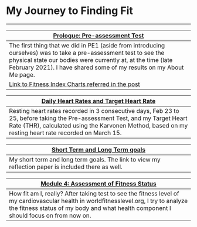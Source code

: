 # My Journey to Finding Fit
***

[Prologue: Pre-assessment Test](about.md) |
---------------------------------------------|
The first thing that we did in PE1 (aside from introducing ourselves) was to take a pre-assessment test to see the physical state our bodies were currently at, at the time (late February 2021). I have shared some of my results on my About Me page.|
[Link to Fitness Index Charts referred in the post](references.md) |

[Daily Heart Rates and Target Heart Rate](thr-andrecords.md) |
---------------------------------------------|
Resting heart rates recorded in 3 consecutive days, Feb 23 to 25, before taking the Pre-assessment Test, and my Target Heart Rate (THR), calculated using the Karvonen Method, based on my resting heart rate recorded on March 15. |

[Short Term and Long Term goals](goals.md) |
---------------------------------------------|
My short term and long term goals. The link to view my reflection paper is included there as well. |

<!---
[Link to a file not listed in nav](module5.md) |
---------------------------------------------|
Descrption to post|
-->

[Module 4: Assessment of Fitness Status](module4.md) |
---------------------------------------------|
How fit am I, really? After taking test to see the fitness level of my cardiovascular health in worldfitnesslevel.org, I try to analyze the fitness status of my body and what health component I should focus on from now on. |

<!--
[Link to a nonexistent file](404.md) |
---------------------------------------------|
Descrption to post|
--->
